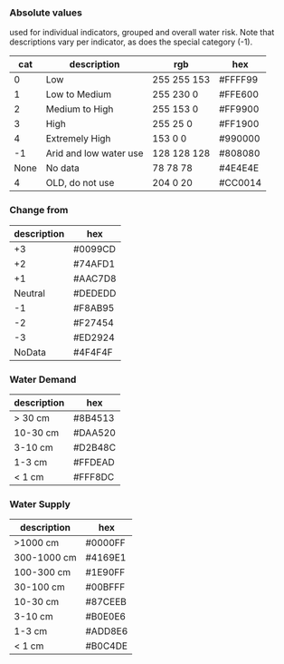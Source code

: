 
### Absolute values 

used for individual indicators, grouped and overall water risk. Note that descriptions vary per indicator, as does the special category (-1). 

| cat| description | rgb | hex |
| --- | --- | --- | --- | 
| 0| Low | 255 255 153 | #FFFF99 |
|1| Low to Medium | 255 230 0 | #FFE600 |
|2| Medium to High | 255 153 0 | #FF9900 |
|3| High | 255 25 0 | #FF1900 |
|4| Extremely High | 153 0 0  | #990000 |
|-1| Arid and low water use | 128 128 128 | #808080 |
|None| No data | 78 78 78 | #4E4E4E |
|4| OLD, do not use | 204 0 20 | #CC0014 |


### Change from 

| description | hex |
| --- | --- |
|+3|#0099CD|
|+2|#74AFD1|
|+1|#AAC7D8|
|Neutral|#DEDEDD|
|-1|#F8AB95|
|-2|#F27454|
|-3|#ED2924|
|NoData|#4F4F4F|

### Water Demand
| description| hex | 
|---| ---|
|> 30 cm|#8B4513|
|10-30 cm|#DAA520|
|3-10 cm|#D2B48C|
|1-3 cm|#FFDEAD|
|< 1 cm|#FFF8DC|

### Water Supply
| description | hex |
| --- | --- |
|>1000 cm|#0000FF|
|300-1000 cm|#4169E1|
|100-300 cm|#1E90FF|
|30-100 cm|#00BFFF|
|10-30 cm|#87CEEB|
|3-10 cm|#B0E0E6|
|1-3 cm|#ADD8E6|
|< 1 cm|#B0C4DE|


